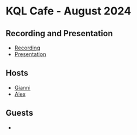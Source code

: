 # KQL Cafe - August 2024

## Recording and Presentation

- [Recording]()
- [Presentation](../Presentations/)

## Hosts

- [Gianni](https://twitter.com/castello_johnny)
- [Alex](https://twitter.com/alexverboon)

## Guests

- []() 